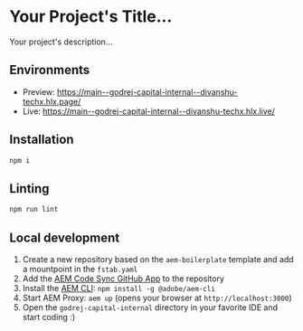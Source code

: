 # Your Project's Title...
Your project's description...

## Environments
- Preview: https://main--godrej-capital-internal--divanshu-techx.hlx.page/
- Live: https://main--godrej-capital-internal--divanshu-techx.hlx.live/

## Installation

```sh
npm i
```

## Linting

```sh
npm run lint
```

## Local development

1. Create a new repository based on the `aem-boilerplate` template and add a mountpoint in the `fstab.yaml`
1. Add the [AEM Code Sync GitHub App](https://github.com/apps/aem-code-sync) to the repository
1. Install the [AEM CLI](https://github.com/adobe/helix-cli): `npm install -g @adobe/aem-cli`
1. Start AEM Proxy: `aem up` (opens your browser at `http://localhost:3000`)
1. Open the `godrej-capital-internal` directory in your favorite IDE and start coding :)

